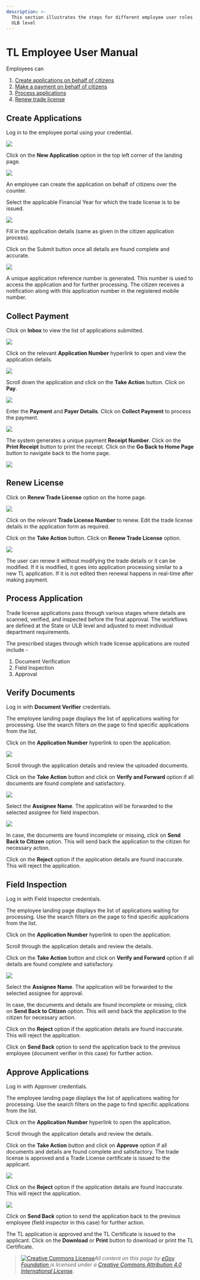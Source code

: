 ```yaml
---
description: >-
  This section illustrates the steps for different employee user roles at the
  ULB level
---
```


# TL Employee User Manual

Employees can

1. [Create applications on behalf of citizens](employee-user-manual.md#create-applications)
2. [Make a payment on behalf of citizens](employee-user-manual.md#collect-payment)
3. [Process applications](employee-user-manual.md#process-application)
4. [Renew trade license](employee-user-manual.md#renew-license)

## Create Applications

Log in to the employee portal using your credential.

![](<../../../../.gitbook/assets/image (144).png>)

Click on the **New Application** option in the top left corner of the landing page.

![](<../../../../.gitbook/assets/image (248).png>)

An employee can create the application on behalf of citizens over the counter.

Select the applicable Financial Year for which the trade license is to be issued.

![](<../../../../.gitbook/assets/image (149) (1).png>)

Fill in the application details (same as given in the citizen application process).

Click on the Submit button once all details are found complete and accurate.

![](<../../../../.gitbook/assets/image (187).png>)

A unique application reference number is generated. This number is used to access the application and for further processing. The citizen receives a notification along with this application number in the registered mobile number.

## **Collect Payment**

Click on **Inbox** to view the list of applications submitted.

![](<../../../../.gitbook/assets/image (192).png>)

Click on the relevant **Application Number** hyperlink to open and view the application details.

![](<../../../../.gitbook/assets/image (178).png>)

Scroll down the application and click on the **Take Action** button. Click on **Pay**.

![](<../../../../.gitbook/assets/image (235).png>)

Enter the **Payment** and **Payer Details**. Click on **Collect Payment** to process the payment.

![](<../../../../.gitbook/assets/image (156).png>)

The system generates a unique payment **Receipt Number**. Click on the **Print Receipt** button to print the receipt. Click on the **Go Back to Home Page** button to navigate back to the home page.

![](<../../../../.gitbook/assets/image (200) (1).png>)

## **Renew License**

Click on **Renew Trade License** option on the home page.

![](<../../../../.gitbook/assets/image (249).png>)

Click on the relevant **Trade License Number** to renew. Edit the trade license details in the application form as required.

Click on the **Take Action** button. Click on **Renew Trade License** option.

![](<../../../../.gitbook/assets/image (216).png>)

The user can renew it without modifying the trade details or it can be modified. If it is modified, it goes into application processing similar to a new TL application. If it is not edited then renewal happens in real-time after making payment.

## Process Application

Trade license applications pass through various stages where details are scanned, verified, and inspected before the final approval. The workflows are defined at the State or ULB level and adjusted to meet individual department requirements.

The prescribed stages through which trade license applications are routed include -

1. Document Verification
2. Field Inspection
3. Approval

## **Verify Documents**

Log in with **Document Verifier** credentials.

The employee landing page displays the list of applications waiting for processing. Use the search filters on the page to find specific applications from the list.

Click on the **Application Number** hyperlink to open the application.

![](<../../../../.gitbook/assets/image (153).png>)

Scroll through the application details and review the uploaded documents.

Click on the **Take Action** button and click on **Verify and Forward** option if all documents are found complete and satisfactory.

![](<../../../../.gitbook/assets/image (225) (1).png>)

Select the **Assignee Name**. The application will be forwarded to the selected assignee for field inspection.

![](<../../../../.gitbook/assets/image (273).png>)

In case, the documents are found incomplete or missing, click on **Send Back to Citizen** option. This will send back the application to the citizen for necessary action.

Click on the **Reject** option if the application details are found inaccurate. This will reject the application.

## **Field Inspection**

Log in with Field Inspector credentials.

The employee landing page displays the list of applications waiting for processing. Use the search filters on the page to find specific applications from the list.

Click on the **Application Number** hyperlink to open the application.

Scroll through the application details and review the details.

Click on the **Take Action** button and click on **Verify and Forward** option if all details are found complete and satisfactory.

![](<../../../../.gitbook/assets/image (226).png>)

Select the **Assignee Name**. The application will be forwarded to the selected assignee for approval.

In case, the documents and details are found incomplete or missing, click on **Send Back to Citizen** option. This will send back the application to the citizen for necessary action.

Click on the **Reject** option if the application details are found inaccurate. This will reject the application.

Click on **Send Back** option to send the application back to the previous employee (document verifier in this case) for further action.

## **Approve Applications**

Log in with Approver credentials.

The employee landing page displays the list of applications waiting for processing. Use the search filters on the page to find specific applications from the list.

Click on the **Application Number** hyperlink to open the application.

Scroll through the application details and review the details.

Click on the **Take Action** button and click on **Approve** option if all documents and details are found complete and satisfactory. The trade license is approved and a Trade License certificate is issued to the applicant.

![](<../../../../.gitbook/assets/image (146).png>)

Click on the **Reject** option if the application details are found inaccurate. This will reject the application.

![](<../../../../.gitbook/assets/image (170).png>)

Click on **Send Back** option to send the application back to the previous employee (field inspector in this case) for further action.

The TL application is approved and the TL Certificate is issued to the applicant. Click on the **Download** or **Print** button to download or print the TL Certificate.

> [![Creative Commons License](https://i.creativecommons.org/l/by/4.0/80x15.png)](http://creativecommons.org/licenses/by/4.0/)_All content on this page by_ [_eGov Foundation_ ](https://egov.org.in/)_is licensed under a_ [_Creative Commons Attribution 4.0 International License_](http://creativecommons.org/licenses/by/4.0/)_._
